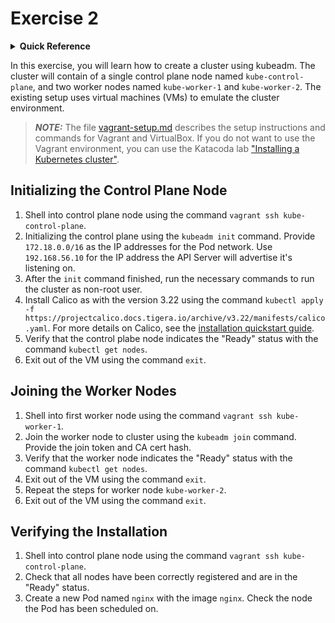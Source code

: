 # Exercise 2

<details>
<summary><b>Quick Reference</b></summary>
<p>

* Namespace: N/A<br>
* Documentation: [Creating a cluster with kubeadm](https://kubernetes.io/docs/setup/production-environment/tools/kubeadm/create-cluster-kubeadm/)

</p>
</details>

In this exercise, you will learn how to create a cluster using kubeadm. The cluster will contain of a single control plane node named `kube-control-plane`, and two worker nodes named `kube-worker-1` and `kube-worker-2`. The existing setup uses virtual machines (VMs) to emulate the cluster environment.

> **_NOTE:_** The file [vagrant-setup.md](../common/vagrant-setup.md) describes the setup instructions and commands for Vagrant and VirtualBox. If you do not want to use the Vagrant environment, you can use the Katacoda lab ["Installing a Kubernetes cluster"](https://learning.oreilly.com/scenarios/cka-prep-installing/9781492095507/).

## Initializing the Control Plane Node

1. Shell into control plane node using the command `vagrant ssh kube-control-plane`.
2. Initializing the control plane using the `kubeadm init` command. Provide `172.18.0.0/16` as the IP addresses for the Pod network. Use `192.168.56.10` for the IP address the API Server will advertise it's listening on.
3. After the `init` command finished, run the necessary commands to run the cluster as non-root user.
4. Install Calico as with the version 3.22 using the command `kubectl apply -f https://projectcalico.docs.tigera.io/archive/v3.22/manifests/calico.yaml`. For more details on Calico, see the [installation quickstart guide](https://docs.projectcalico.org/getting-started/kubernetes/quickstart).
5. Verify that the control plabe node indicates the "Ready" status with the command `kubectl get nodes`.
6. Exit out of the VM using the command `exit`.

## Joining the Worker Nodes

1. Shell into first worker node using the command `vagrant ssh kube-worker-1`.
2. Join the worker node to cluster using the `kubeadm join` command. Provide the join token and CA cert hash.
3. Verify that the worker node indicates the "Ready" status with the command `kubectl get nodes`.
4. Exit out of the VM using the command `exit`.
5. Repeat the steps for worker node `kube-worker-2`.
6. Exit out of the VM using the command `exit`.

## Verifying the Installation

1. Shell into control plane node using the command `vagrant ssh kube-control-plane`.
2. Check that all nodes have been correctly registered and are in the "Ready" status.
3. Create a new Pod named `nginx` with the image `nginx`. Check the node the Pod has been scheduled on.
